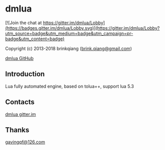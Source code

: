 # dmlua

[![Join the chat at https://gitter.im/dmlua/Lobby](https://badges.gitter.im/dmlua/Lobby.svg)](https://gitter.im/dmlua/Lobby?utm_source=badge&utm_medium=badge&utm_campaign=pr-badge&utm_content=badge)

Copyright (c) 2013-2018 brinkqiang (brink.qiang@gmail.com)

[dmlua GitHub](https://github.com/brinkqiang/dmlua)

## Introduction
Lua fully automated engine, based on tolua++, support lua 5.3

## Contacts
[dmlua gitter.im](https://gitter.im/brinkqiang/dmlua)

## Thanks
gavingqf@126.com
